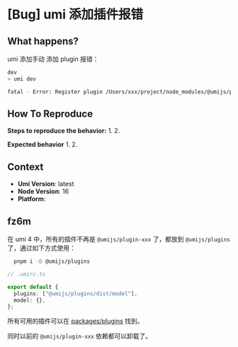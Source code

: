 # [Bug] umi 添加插件报错

<!--
感谢您向我们反馈问题，为了高效的解决问题，我们期望你能提供以下信息：
-->

## What happens?

umi 添加手动 添加 plugin 报错：

```bash
dev
> umi dev

fatal - Error: Register plugin /Users/xxx/project/node_modules/@umijs/plugin-model/lib/index.js failed, since Cannot read properties of undefined (reading 'winPath')

```

## How To Reproduce

**Steps to reproduce the behavior:** 1. 2.

**Expected behavior** 1. 2.

<!-- 请提供复现链接/步骤，错误日志以及相关配置 -->

## Context

- **Umi Version**: latest
- **Node Version**: 16
- **Platform**:

## fz6m

在 umi 4 中，所有的插件不再是 `@umijs/plugin-xxx` 了，都放到 `@umijs/plugins` 了，通过如下方式使用：

```bash
  pnpm i -D @umijs/plugins
```

```ts
// .umirc.ts

export default {
  plugins: ["@umijs/plugins/dist/model"],
  model: {},
};
```

所有可用的插件可以在 [packages/plugins](https://github.com/umijs/umi/tree/master/packages/plugins/src) 找到。

同时以前的 `@umijs/plugin-xxx` 依赖都可以卸载了。
